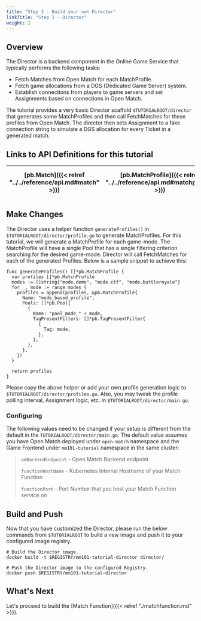 ```yaml
---
title: "Step 2 - Build your own Director"
linkTitle: "Step 2 - Director"
weight: 2
---
```


## Overview

The Director is a backend component in the Online Game Service that typically performs the following tasks:

- Fetch Matches from Open Match for each MatchProfile.
- Fetch game allocations from a DGS (Dedicated Game Server) system.
- Establish connections from players to game servers and set Assignments based on connections in Open Match.

The tutorial provides a very basic Director scaffold `$TUTORIALROOT/director` that generates some MatchProfiles and then call FetchMatches for these profiles from Open Match. The director then sets Assignment to a fake connection string to simulate a DGS allocation for every Ticket in a generated match.

## Links to API Definitions for this tutorial

| [pb.Match]({{< relref "../../reference/api.md#match" >}}) | [pb.MatchProfile]({{< relref "../../reference/api.md#matchprofile" >}}) | [pb.FunctionConfig]({{< relref "../../reference/api.md#openmatch.FunctionConfig" >}}) | [backend.AssignTickets]({{< relref "../../reference/api.md#frontend" >}}) | [backend.FetchMatches]({{< relref "../../reference/api.md#frontend" >}}) |
| ----- | ---- | ----- | ----------- | ----------- |

## Make Changes

The Director uses a helper function `generateProfiles()` in `$TUTORIALROOT/director/profile.go` to generate MatchProfiles. For this tutorial, we will generate a MatchProfile for each game-mode. The MatchProfile will have a single Pool that has a single filtering criterion searching for the desired game-mode. Director will call FetchMatches for each of the generated Profiles. Below is a sample snippet to achieve this:

```golang
func generateProfiles() []*pb.MatchProfile {
  var profiles []*pb.MatchProfile
  modes := []string{"mode.demo", "mode.ctf", "mode.battleroyale"}
  for _, mode := range modes {
    profiles = append(profiles, &pb.MatchProfile{
      Name: "mode_based_profile",
      Pools: []*pb.Pool{
        {
          Name: "pool_mode_" + mode,
          TagPresentFilters: []*pb.TagPresentFilter{
            {
              Tag: mode,
            },
          },
        },
      },
    })
  }

  return profiles
}
```

Please copy the above helper or add your own profile generation logic to `$TUTORIALROOT/director/profiles.go`. Also, you may tweak the profile polling interval, Assignment logic, etc. in `$TUTORIALROOT/director/main.go`.

### Configuring

The following values need to be changed if your setup is different from the default in the `TUTORIALROOT/director/main.go`. The default value assumes you have Open Match deployed under `open-match` namespace and the Game Frontend under `mm101-tutorial` namespace in the same cluster:

> `omBackendEndpoint` - Open Match Backend endpoint
>
> `functionHostName` - Kubernetes Internal Hostname of your Match Function
>
> `functionPort` - Port Number that you host your Match Function service on

## Build and Push

Now that you have customized the Director, please run the below commands from `$TUTORIALROOT` to build a new image and push it to your configured image registry.

```
# Build the Director image.
docker build -t $REGISTRY/mm101-tutorial-director director/

# Push the Director image to the configured Registry.
docker push $REGISTRY/mm101-tutorial-director
```

## What's Next

Let's proceed to build the [Match Function]({{< relref "./matchfunction.md" >}}).
